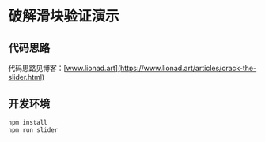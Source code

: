 # 破解滑块验证演示

## 代码思路

代码思路见博客：[www.lionad.art](https://www.lionad.art/articles/crack-the-slider.html)

## 开发环境

```bash
npm install
npm run slider
```
